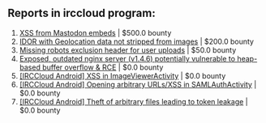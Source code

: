 ## Reports in irccloud program:
1. [XSS from Mastodon embeds](https://hackerone.com/reports/1887917) | $500.0 bounty
2. [IDOR with Geolocation data not stripped from images](https://hackerone.com/reports/906907) | $200.0 bounty
3. [Missing robots exclusion header for user uploads](https://hackerone.com/reports/275443) | $50.0 bounty
4. [Exposed, outdated nginx server (v1.4.6) potentially vulnerable to heap-based buffer overflow & RCE](https://hackerone.com/reports/168485) | $0.0 bounty
5. [[IRCCloud Android] XSS in ImageViewerActivity](https://hackerone.com/reports/283063) | $0.0 bounty
6. [[IRCCloud Android] Opening arbitrary URLs/XSS in SAMLAuthActivity](https://hackerone.com/reports/283058) | $0.0 bounty
7. [[IRCCloud Android] Theft of arbitrary files leading to token leakage](https://hackerone.com/reports/288955) | $0.0 bounty